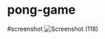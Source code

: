 # pong-game
#screenshot
![Screenshot (118)](https://user-images.githubusercontent.com/108652057/178384651-75badc5c-f5f7-47dd-9752-86ce5e5f075b.png)
